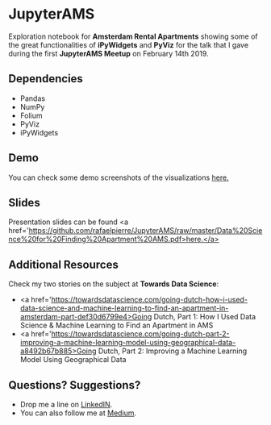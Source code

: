 # JupyterAMS

Exploration notebook for **Amsterdam Rental Apartments** showing some of the great functionalities of **iPyWidgets** and **PyViz** for the talk that I gave during the first **JupyterAMS Meetup** on February 14th 2019.

## Dependencies

* Pandas
* NumPy
* Folium
* PyViz
* iPyWidgets

## Demo

You can check some demo screenshots of the visualizations <a href='/demo/'>here.</a>

## Slides

Presentation slides can be found <a href='https://github.com/rafaelpierre/JupyterAMS/raw/master/Data%20Science%20for%20Finding%20Apartment%20AMS.pdf>here.</a>

## Additional Resources

Check my two stories on the subject at **Towards Data Science**:

* <a href='https://towardsdatascience.com/going-dutch-how-i-used-data-science-and-machine-learning-to-find-an-apartment-in-amsterdam-part-def30d6799e4>Going Dutch, Part 1: How I Used Data Science & Machine Learning to Find an Apartment in AMS</a>
* <a href='https://towardsdatascience.com/going-dutch-part-2-improving-a-machine-learning-model-using-geographical-data-a8492b67b885>Going Dutch, Part 2: Improving a Machine Learning Model Using Geographical Data</a>

## Questions? Suggestions?

* Drop me a line on <a href='www.linkedin.com/in/rafaelpierre'>LinkedIN</a>.
* You can also follow me at <a href='www.medium.com/@rafaelpierre'>Medium</a>.
